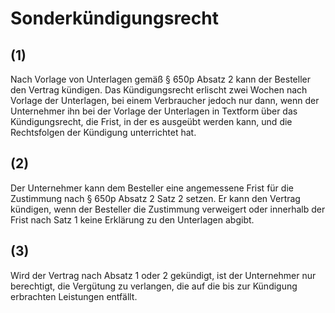 # Sonderkündigungsrecht



## (1)

 Nach Vorlage von Unterlagen gemäß § 650p Absatz 2 kann der Besteller den Vertrag kündigen. Das Kündigungsrecht erlischt zwei Wochen nach Vorlage der Unterlagen, bei einem Verbraucher jedoch nur dann, wenn der Unternehmer ihn bei der Vorlage der Unterlagen in Textform über das Kündigungsrecht, die Frist, in der es ausgeübt werden kann, und die Rechtsfolgen der Kündigung unterrichtet hat.

## (2)

 Der Unternehmer kann dem Besteller eine angemessene Frist für die Zustimmung nach § 650p Absatz 2 Satz 2 setzen. Er kann den Vertrag kündigen, wenn der Besteller die Zustimmung verweigert oder innerhalb der Frist nach Satz 1 keine Erklärung zu den Unterlagen abgibt.

## (3)

 Wird der Vertrag nach Absatz 1 oder 2 gekündigt, ist der Unternehmer nur berechtigt, die Vergütung zu verlangen, die auf die bis zur Kündigung erbrachten Leistungen entfällt. 

